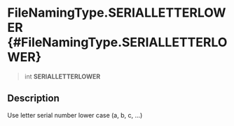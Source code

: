 FileNamingType.SERIALLETTERLOWER {#FileNamingType.SERIALLETTERLOWER}
================================

> int **SERIALLETTERLOWER**

Description
-----------

Use letter serial number lower case (a, b, c, \...)
